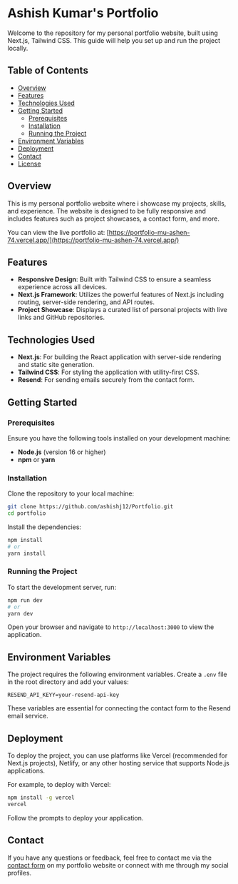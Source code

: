 # Ashish Kumar's Portfolio

Welcome to the repository for my personal portfolio website, built using Next.js, Tailwind CSS. This guide will help you set up and run the project locally.

## Table of Contents

- [Overview](#overview)
- [Features](#features)
- [Technologies Used](#technologies-used)
- [Getting Started](#getting-started)
  - [Prerequisites](#prerequisites)
  - [Installation](#installation)
  - [Running the Project](#running-the-project)
- [Environment Variables](#environment-variables)
- [Deployment](#deployment)
- [Contact](#contact)
- [License](#license)

## Overview

This is my personal portfolio website where i showcase my projects, skills, and experience. The website is designed to be fully responsive and includes features such as project showcases, a contact form, and more.

You can view the live portfolio at: [https://portfolio-mu-ashen-74.vercel.app/](https://portfolio-mu-ashen-74.vercel.app/)

## Features

- **Responsive Design**: Built with Tailwind CSS to ensure a seamless experience across all devices.
- **Next.js Framework**: Utilizes the powerful features of Next.js including routing, server-side rendering, and API routes.
- **Project Showcase**: Displays a curated list of personal projects with live links and GitHub repositories.

## Technologies Used

- **Next.js**: For building the React application with server-side rendering and static site generation.
- **Tailwind CSS**: For styling the application with utility-first CSS.
- **Resend**: For sending emails securely from the contact form.

## Getting Started

### Prerequisites

Ensure you have the following tools installed on your development machine:

- **Node.js** (version 16 or higher)
- **npm** or **yarn**

### Installation

Clone the repository to your local machine:

```bash
git clone https://github.com/ashishj12/Portfolio.git
cd portfolio
```

Install the dependencies:

```bash
npm install
# or
yarn install
```

### Running the Project

To start the development server, run:

```bash
npm run dev
# or
yarn dev
```

Open your browser and navigate to `http://localhost:3000` to view the application.

## Environment Variables

The project requires the following environment variables. Create a `.env` file in the root directory and add your values:

```plaintext
RESEND_API_KEYY=your-resend-api-key
```

These variables are essential for connecting the contact form to the Resend email service.

## Deployment

To deploy the project, you can use platforms like Vercel (recommended for Next.js projects), Netlify, or any other hosting service that supports Node.js applications.

For example, to deploy with Vercel:

```bash
npm install -g vercel
vercel
```

Follow the prompts to deploy your application.

## Contact

If you have any questions or feedback, feel free to contact me via the [contact form](https://portfolio-mu-ashen-74.vercel.app/) on my portfolio website or connect with me through my social profiles.
